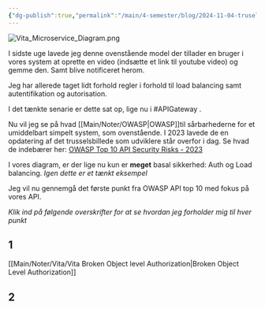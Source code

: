```yaml
---
{"dg-publish":true,"permalink":"/main/4-semester/blog/2024-11-04-truselsmodel/","created":"2024-11-04T06:29:49.315+01:00"}
---
```



![Vita_Microservice_Diagram.png](/img/user/Excalidraw/Vita_Microservice_Diagram.png)

I sidste uge lavede jeg denne ovenstående model der tillader en bruger i vores system at oprette en video (indsætte et link til youtube video) og gemme den. Samt blive notificeret herom.

Jeg har allerede taget lidt forhold regler i forhold til load balancing samt autentifikation og autorisation. 

I det tænkte senarie er dette sat op, lige nu i #APIGateway .

Nu vil jeg se på hvad [[Main/Noter/OWASP\|OWASP]]til sårbarhederne for et umiddelbart simpelt system, som ovenstående. 
I 2023 lavede de en opdatering af det trusselsbillede som udviklere står overfor i dag. 
Se hvad de indebærer her: [OWASP Top 10 API Security Risks - 2023](https://owasp.org/API-Security/editions/2023/en/0x11-t10/)

I vores diagram, er der lige nu kun er **meget** basal sikkerhed: Auth og Load balancing.
*Igen dette er et tænkt eksempel*

Jeg vil nu gennemgå det første punkt fra OWASP API top 10 med fokus på vores API. 

*Klik ind på følgende overskrifter for at se hvordan jeg forholder mig til hver punkt*

## 1 
[[Main/Noter/Vita/Vita Broken Object level Authorization\|Broken Object Level Authorization]]
## 2
